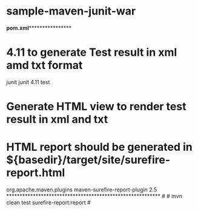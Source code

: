 # sample-maven-junit-war

**************pom.xml******************************
<project>
  
# 4.11 to generate Test result in xml amd txt format

 <dependencies>
   <dependency>
      <groupId>junit</groupId>
      <artifactId>junit</artifactId>
      <version>4.11</version>
      <scope>test</scope>
    </dependency>
  </dependencies>
 
# Generate HTML view to render test result in xml and txt
# HTML report should be generated in  ${basedir}/target/site/surefire-report.html

  <reporting>
    <plugins>
      <plugin>
        <groupId>org.apache.maven.plugins</groupId>
        <artifactId>maven-surefire-report-plugin</artifactId>
        <version>2.5</version>
      </plugin>
    </plugins>
  </reporting>
  
</project>
**********************************************************
#
# mvn clean test surefire-report:report
#

  


  
